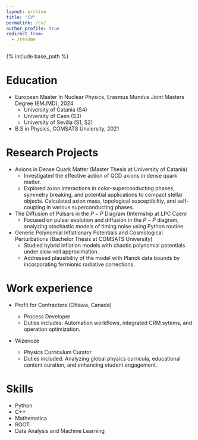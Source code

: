 ```yaml
---
layout: archive
title: "CV"
permalink: /cv/
author_profile: true
redirect_from:
  - /resume
---
```


{% include base_path %}

Education
======
* European Master In Nuclear Physics, Erasmus Mundus Joint Masters Degree (EMJMD), 2024
  * University of Catania (S4)
  * University of Caen (S3)
  * University of Sevilla (S1, S2)
* B.S in Physics, COMSATS Unviersity, 2021


Research Projects
======
* Axions in Dense Quark Matter (Master Thesis at University of Catania)
  * Investigated the effective action of QCD axions in dense quark matter.
  * Explored axion interactions in color-superconducting phases, symmetry breaking, and potential applications to compact stellar objects. Calculated axion mass, topological susceptibiltiy, and self-coupling in various superconducting phases.
* The Diffusion of Pulsars in the $P - \dot{P}$ Diagram (Internship at LPC Caen)
  * Focused on pulsar evolution and diffusion in the $P - \dot{P}$ diagram, analyzing stochastic models of timing noise using Python routine.
* Generic Polynomial Inflationary Potentials and Cosmological Perturbations (Bachelor Thesis at COMSATS University)
  * Studied hybrid inflation models with chaotic polynomial potentials under slow-roll approximation.
  * Addressed plausibility of the model with Planck data bounds by incorporating fermionic radiative corrections.

Work experience
======
* Profit for Contractors (Ottawa, Canada)
  * Process Developer
  * Duties includes: Automation workflows, integrated CRM sytems, and operation optimization. 

* Wizenoze
  * Physics Curriculum Curator
  * Duties included: Analyzing global physics curricula, educational content curation, and enhancing student engagement.

Skills
======
* Python
* C++
* Mathematica
* ROOT 
* Data Analysis and Machine Learning

